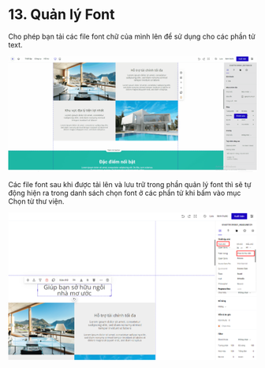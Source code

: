 # 13. Quản lý Font

Cho phép bạn tải các file font chữ của mình lên để sử dụng cho các phần tử text.

![](../.gitbook/assets/font.gif)

Các file font sau khi được tải lên và lưu trữ trong phần quản lý font thì sẽ tự động hiện ra trong danh sách chọn font ở các phần tử khi bấm vào mục Chọn từ thư viện.

![](<../.gitbook/assets/image (230).png>)
